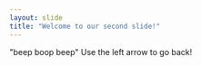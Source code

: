 ```yaml
---
layout: slide
title: "Welcome to our second slide!"
---
```

"beep boop beep"
Use the left arrow to go back!
